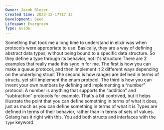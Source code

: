 ```yaml
---
Owner: Jacob Bleser
Created time: 2023-12-17T17:13
Development: Seed
Lifespan: Evergreen
Type: Guide
---
```

Something that took me a long time to understand in elixir was when protocols were appropriate to use. Basically, they are a way of defining abstract data types, without being bound to a specific data structure. So they define a type through its behavior, not it's structure
There are 2 examples that really made this sync in for me.
The first is how you can make a queue protocol, and then implement it 2 different ways depending on the underlying struct
The second is how ranges are defined in terms of structs, yet still implement the enum protocol.
The third is how you can invent your own numbers by defining and implementing a “number” protocol. A number is anything that supports the “addition” and “subtraction” protocols for example. That's a bit contrived, but it helps illustrate the point that you can define something in terms of what it does, just as much as you can define something in terms of what it is
Types are defined in terms of their behavior, rather than in terms of sets of values.
Golang has it right with this. You add both structs and interfaces with the `type` keyword.